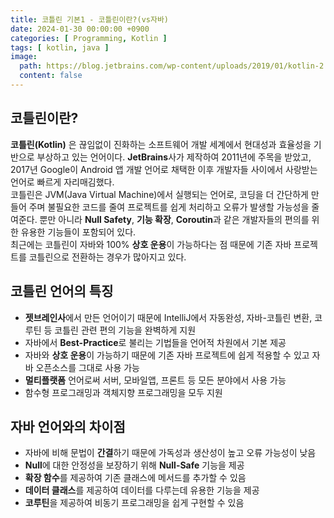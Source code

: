 ```yaml
---
title: 코틀린 기본1 - 코틀린이란?(vs자바)
date: 2024-01-30 00:00:00 +0900
categories: [ Programming, Kotlin ]
tags: [ kotlin, java ]
image:
  path: https://blog.jetbrains.com/wp-content/uploads/2019/01/kotlin-2.svg
  content: false
---
```


## 코틀린이란?

**코틀린(Kotlin)** 은 끊임없이 진화하는 소프트웨어 개발 세계에서 현대성과 효율성을 기반으로 부상하고 있는 언어이다.
**JetBrains**사가 제작하여 2011년에 주목을 받았고, 2017년 Google이 Android 앱 개발 언어로 채택한 이후 개발자들 사이에서 사랑받는 언어로 빠르게 자리매김했다.  
코틀린은 JVM(Java Virtual Machine)에서 실행되는 언어로, 코딩을 더 간단하게 만들어 주며 불필요한 코드를 줄여 프로젝트를 쉽게 처리하고 오류가 발생할 가능성을 줄여준다.
뿐만 아니라 **Null Safety**, **기능 확장**, **Coroutin**과 같은 개발자들의 편의를 위한 유용한 기능들이 포함되어 있다.  
최근에는 코틀린이 자바와 100% **상호 운용**이 가능하다는 점 때문에 기존 자바 프로젝트를 코틀린으로 전환하는 경우가 많아지고 있다.

## 코틀린 언어의 특징

- **젯브레인사**에서 만든 언어이기 때문에 IntelliJ에서 자동완성, 자바-코틀린 변환, 코루틴 등 코틀린 관련 편의 기능을 완벽하게 지원
- 자바에서 **Best-Practice**로 불리는 기법들을 언어적 차원에서 기본 제공
- 자바와 **상호 운용**이 가능하기 때문에 기존 자바 프로젝트에 쉽게 적용할 수 있고 자바 오픈소스를 그대로 사용 가능
- **멀티플랫폼** 언어로써 서버, 모바일앱, 프론트 등 모든 분야에서 사용 가능
- 함수형 프로그래밍과 객체지향 프로그래밍을 모두 지원

## 자바 언어와의 차이점

- 자바에 비해 문법이 **간결**하기 때문에 가독성과 생산성이 높고 오류 가능성이 낮음
- **Null**에 대한 안정성을 보장하기 위해 **Null-Safe** 기능을 제공
- **확장 함수**를 제공하여 기존 클래스에 메서드를 추가할 수 있음
- **데이터 클래스**를 제공하여 데이터를 다루는데 유용한 기능을 제공
- **코루틴**을 제공하여 비동기 프로그래밍을 쉽게 구현할 수 있음

